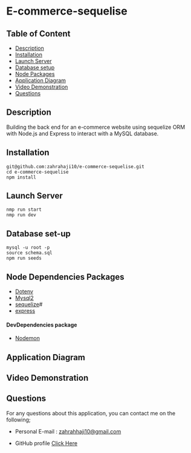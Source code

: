 # E-commerce-sequelise

## Table of Content

- [Description](#description)
- [Installation](#installation)
- [Launch Server](#Launch-server)
- [Database setup](#Database-setup)
- [Node Packages](#node-packages)
- [Application Diagram](#application-diagram)
- [Video Demonstration](#video-demonstration)
- [Questions](#questions)

## Description

Building the back end for an e-commerce website using sequelize ORM with Node.js and Express to interact with a MySQL database.

## Installation

```
git@github.com:zahrahaji10/e-commerce-sequelise.git
cd e-commerce-sequelise
npm install
```

## Launch Server

```
nmp run start
nmp run dev
```

## Database set-up

```
mysql -u root -p
source schema.sql
npm run seeds
```

## Node Dependencies Packages

- [Dotenv](https://www.npmjs.com/package/dotenv)
- [Mysql2](https://www.npmjs.com/package/mysql2)
- [sequelize](https://www.npmjs.com/package/sequelize)#
- [express](https://www.npmjs.com/package/express)

#### DevDependencies package

- [Nodemon](https://www.npmjs.com/package/nodemon)

## Application Diagram

## Video Demonstration

## Questions

For any questions about this application, you can contact me on the following;

- Personal E-mail : zahrahhaji10@gmail.com

- GitHub profile [Click Here](https://github.com/zahrahaji10)

